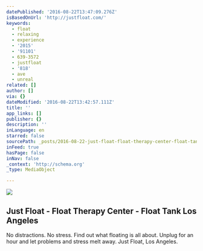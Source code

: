 ```yaml
---
datePublished: '2016-08-22T13:47:09.276Z'
isBasedOnUrl: 'http://justfloat.com/'
keywords:
  - float
  - relaxing
  - experience
  - '2015'
  - '91101'
  - 639-3572
  - justfloat
  - '818'
  - ave
  - unreal
related: []
author: []
via: {}
dateModified: '2016-08-22T13:42:57.111Z'
title: ''
app_links: []
publisher: {}
description: ''
inLanguage: en
starred: false
sourcePath: _posts/2016-08-22-just-float-float-therapy-center-float-tank-los-angeles.md
inFeed: true
hasPage: false
inNav: false
_context: 'http://schema.org'
_type: MediaObject

---
```

![](https://the-grid-user-content.s3-us-west-2.amazonaws.com/a988cf3e-b25e-48a9-8f4f-ba11fb0e6837.png)

<article style=""><h1>Just Float - Float Therapy Center - Float Tank Los Angeles</h1><p>No distractions. No stress. Find out what floating is all about. Unplug for an hour and let problems and stress melt away. Just Float, Los Angeles.</p></article>
